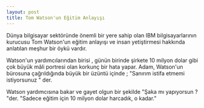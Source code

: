 ```yaml
---
layout: post
title: Tom Watson'un Eğitim Anlayışı
---
```


Dünya bilgisayar sektöründe önemli bir yere sahip olan IBM bilgisayarlarının kurucusu Tom Watson'un eğitim anlayışı ve insan yetiştirmesi hakkında anlatılan meşhur bir öykü vardır.

Watson'un yardımcılarından birisi , günün birinde şirkete 10 milyon dolar gibi çok büyük mâli portresi olan korkunç bir hata yapar.
Adam, Watson'un bürosuna çağrıldığında büyük bir üzüntü içinde ; "Sanırım istifa etmemi istiyorsunuz " der.

Watson yardımcısına bakar ve gayet olgun bir şekilde "Şaka mı yapıyorsun ? "der. "Sadece eğitim için 10 milyon dolar harcadık, o kadar."
